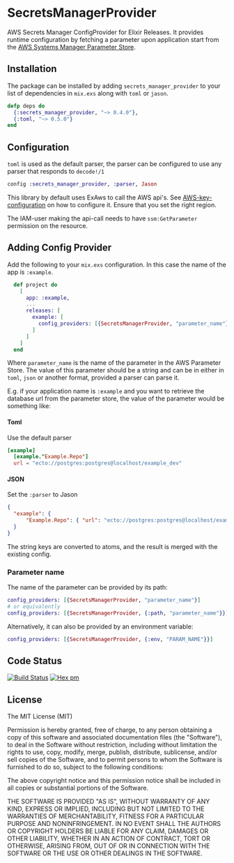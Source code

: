 # SecretsManagerProvider

AWS Secrets Manager ConfigProvider for Elixir Releases. It provides runtime configuration by fetching a parameter upon application start from the [AWS Systems Manager Parameter Store](https://docs.aws.amazon.com/systems-manager/latest/userguide/systems-manager-parameter-store.html). 

## Installation
The package can be installed by adding `secrets_manager_provider` to your list of dependencies in `mix.exs` along with `toml` or `jason`.

```elixir
defp deps do
  {:secrets_manager_provider, "~> 0.4.0"},
  {:toml, "~> 0.5.0"}
end
```

## Configuration
`toml` is used as the default parser, the parser can be configured to use any
parser that responds to `decode!/1`

```elixir
config :secrets_manager_provider, :parser, Jason
```

This library by default uses ExAws to call the AWS api's. See [AWS-key-configuration](https://github.com/ex-aws/ex_aws#aws-key-configuration) on how to configure it. Ensure that you set the right region.

The IAM-user making the api-call needs to have `ssm:GetParameter` permission on the resource.

## Adding Config Provider
Add the following to your `mix.exs` configuration. In this case the name of the app is `:example`.

```elixir
  def project do
    [
      app: :example,
      ...
      releases: [
        example: [
          config_providers: [{SecretsManagerProvider, "parameter_name"}]
        ]
      ]
    ]
  end
```
Where `parameter_name` is the name of the parameter in the AWS Parameter Store. The value of this parameter should be a string and can be in either in `toml`, `json` or another format, provided a parser can parse it.

E.g. if your application name is `:example` and you want to retrieve the database url from the parameter store, the value of the parameter would be something like:

#### Toml 
Use the default parser
```toml
[example]
  [example."Example.Repo"]
  url = "ecto://postgres:postgres@localhost/example_dev"
```

#### JSON
Set the `:parser` to Jason
```json
{
  "example": {
      "Example.Repo": { "url": "ecto://postgres:postgres@localhost/example_dev"}
  }
}
```


The string keys are converted to atoms, and the result is merged with the existing config.

### Parameter name
The name of the parameter can be provided by its path: 
```elixir
config_providers: [{SecretsManagerProvider, "parameter_name"}]
# or equivalently 
config_providers: [{SecretsManagerProvider, {:path, "parameter_name"}}].
``` 

Alternatively, it can also be provided by an environment variable:

```elixir
config_providers: [{SecretsManagerProvider, {:env, "PARAM_NAME"}}]
```

## Code Status
[![Build Status](https://travis-ci.org/christopherlai/secrets_manager_provider.svg?branch=master)](https://travis-ci.org/christopherlai/secrets_manager_provider)
[![Hex pm](https://img.shields.io/hexpm/v/secrets_manager_provider.svg?style=flat)](https://hex.pm/packages/secrets_manager_provider)

## License

The MIT License (MIT)

Permission is hereby granted, free of charge, to any person obtaining a copy of this software and associated documentation files (the "Software"), to deal in the Software without restriction, including without limitation the rights to use, copy, modify, merge, publish, distribute, sublicense, and/or sell copies of the Software, and to permit persons to whom the Software is furnished to do so, subject to the following conditions:

The above copyright notice and this permission notice shall be included in all copies or substantial portions of the Software.

THE SOFTWARE IS PROVIDED "AS IS", WITHOUT WARRANTY OF ANY KIND, EXPRESS OR IMPLIED, INCLUDING BUT NOT LIMITED TO THE WARRANTIES OF MERCHANTABILITY, FITNESS FOR A PARTICULAR PURPOSE AND NONINFRINGEMENT. IN NO EVENT SHALL THE AUTHORS OR COPYRIGHT HOLDERS BE LIABLE FOR ANY CLAIM, DAMAGES OR OTHER LIABILITY, WHETHER IN AN ACTION OF CONTRACT, TORT OR OTHERWISE, ARISING FROM, OUT OF OR IN CONNECTION WITH THE SOFTWARE OR THE USE OR OTHER DEALINGS IN THE SOFTWARE.
